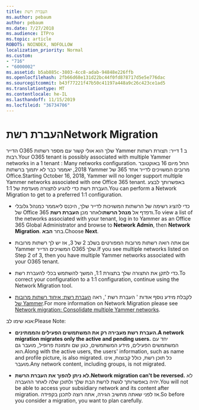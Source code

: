 ```yaml
---
title: העברת רשת
ms.author: pebaum
author: pebaum
ms.date: 7/27/2018
ms.audience: ITPro
ms.topic: article
ROBOTS: NOINDEX, NOFOLLOW
localization_priority: Normal
ms.custom:
- "716"
- "6000002"
ms.assetid: b5ab885c-3803-4cc8-adab-94848e226ffb
ms.openlocfilehash: 2fb66d68e131d22bc44f0fd878717d5e5e776dac
ms.sourcegitcommit: b43f77221f47b50c41197a448a9c26c423ce1ad5
ms.translationtype: MT
ms.contentlocale: he-IL
ms.lasthandoff: 11/15/2019
ms.locfileid: "36734706"
---
```

# <a name="network-migration"></a><span data-ttu-id="300ec-102">העברת רשת</span><span class="sxs-lookup"><span data-stu-id="300ec-102">Network Migration</span></span>

<span data-ttu-id="300ec-103">הדייר O365 שלך הוא אולי קשור עם מספר רשתות Yammer ב 1 דייר: תצורת רשתות רבות.</span><span class="sxs-lookup"><span data-stu-id="300ec-103">Your O365 tenant is possibly associated with multiple Yammer networks in a 1 tenant : Many networks configuration.</span></span> <span data-ttu-id="300ec-104">החל מיום 16 באוקטובר 2018, יאממר כבר לא יתמוך ברשתות Yammer מרובים המשויכים לדייר אחד 365 של Office.</span><span class="sxs-lookup"><span data-stu-id="300ec-104">Starting October 16, 2018, Yammer will no longer support multiple Yammer networks associated with one Office 365 tenant.</span></span> <span data-ttu-id="300ec-105">באפשרותך לבצע העברת רשת כדי להגיע לתצורה מועדפת של 1:1.</span><span class="sxs-lookup"><span data-stu-id="300ec-105">You can perform a Network Migration to get to a preferred 1:1 configuration.</span></span>
  
- <span data-ttu-id="300ec-106">כדי להציג רשימה של הרשתות המשויכות לדייר שלך, היכנס ליאממר כמנהל גלובלי של Office 365 ודפדף אל **מנהל הרשת**ולאחר מכן **העברת רשת**.</span><span class="sxs-lookup"><span data-stu-id="300ec-106">To view a list of the networks associated with your tenant, log in to Yammer as an Office 365 Global Administrator and browse to **Network Admin**, then **Network Migration**.</span></span> <span data-ttu-id="300ec-107">בחר **הבא**.</span><span class="sxs-lookup"><span data-stu-id="300ec-107">Choose **Next**.</span></span>

- <span data-ttu-id="300ec-108">אם אתה רואה רשתות מרובות המפורטים בשלב 2 של 3, אז יש לך רשתות מרובות Yammer המשויכים הדייר O365 שלך.</span><span class="sxs-lookup"><span data-stu-id="300ec-108">If you see multiple networks listed on Step 2 of 3, then you have multiple Yammer networks associated with your O365 tenant.</span></span>

- <span data-ttu-id="300ec-109">כדי לתקן את התצורה שלך בתצורת 1:1, המשך להשתמש בכלי להעברת רשת.</span><span class="sxs-lookup"><span data-stu-id="300ec-109">To correct your configuration to a 1:1 configuration, continue using the Network Migration tool.</span></span>

- <span data-ttu-id="300ec-110">לקבלת מידע נוסף אודות ' העברת רשת ', ראה [העברת רשת: איחוד רשתות מרובות של Yammer](https://docs.microsoft.com/yammer/configure-your-yammer-network/consolidate-multiple-yammer-networks).</span><span class="sxs-lookup"><span data-stu-id="300ec-110">For more information on Network Migration please see [Network migration: Consolidate multiple Yammer networks](https://docs.microsoft.com/yammer/configure-your-yammer-network/consolidate-multiple-yammer-networks).</span></span>

<span data-ttu-id="300ec-111">אנא שימו לב:</span><span class="sxs-lookup"><span data-stu-id="300ec-111">Please Note:</span></span>
  
- <span data-ttu-id="300ec-112">**העברת רשת מעבירה רק את המשתמשים הפעילים והממתינים.**</span><span class="sxs-lookup"><span data-stu-id="300ec-112">**A network migration migrates only the active and pending users.**</span></span> <span data-ttu-id="300ec-113">יחד עם המשתמשים הפעילים, מידע המשתמשים, כגון שם ותמונת פרופיל, מועבר גם הוא.</span><span class="sxs-lookup"><span data-stu-id="300ec-113">Along with the active users, the users' information, such as name and profile picture, is also migrated.</span></span> <span data-ttu-id="300ec-114">כל תוכן רשת, כולל קבוצות, אינו מועבר.</span><span class="sxs-lookup"><span data-stu-id="300ec-114">Any network content, including groups, is not migrated.</span></span>

- <span data-ttu-id="300ec-115">**לא ניתן להפוך את העברת הרשת.**</span><span class="sxs-lookup"><span data-stu-id="300ec-115">**Network migration can't be reversed.**</span></span> <span data-ttu-id="300ec-116">לא יהיה באפשרותך לגשת לרשת הבת שלך ולתוכן שלה לאחר ההעברה.</span><span class="sxs-lookup"><span data-stu-id="300ec-116">You will not be able to access your subsidiary network and its content after migration.</span></span> <span data-ttu-id="300ec-117">אז לפני שאתה מחשיב הגירה, אתה רוצה לתכנן בקפידה.</span><span class="sxs-lookup"><span data-stu-id="300ec-117">So before you consider a migration, you want to plan carefully.</span></span>
